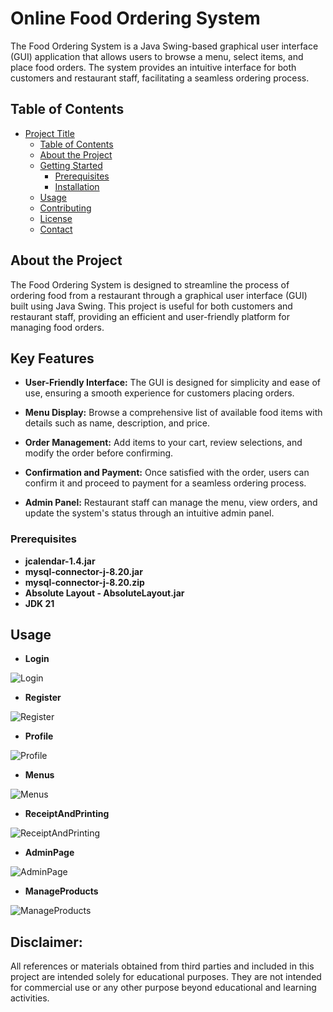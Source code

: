 # Online Food Ordering System

The Food Ordering System is a Java Swing-based graphical user interface (GUI) application that allows users to browse a menu, select items, and place food orders. The system provides an intuitive interface for both customers and restaurant staff, facilitating a seamless ordering process.

## Table of Contents

- [Project Title](#Online-Food-Ordering-System)
  - [Table of Contents](#table-of-contents)
  - [About the Project](#about-the-project)
  - [Getting Started](#getting-started)
    - [Prerequisites](#prerequisites)
    - [Installation](#installation)
  - [Usage](#usage)
  - [Contributing](#contributing)
  - [License](#license)
  - [Contact](#contact)

## About the Project

The Food Ordering System is designed to streamline the process of ordering food from a restaurant through a graphical user interface (GUI) built using Java Swing. This project is useful for both customers and restaurant staff, providing an efficient and user-friendly platform for managing food orders.

## Key Features

- **User-Friendly Interface:** The GUI is designed for simplicity and ease of use, ensuring a smooth experience for customers placing orders.

- **Menu Display:** Browse a comprehensive list of available food items with details such as name, description, and price.

- **Order Management:** Add items to your cart, review selections, and modify the order before confirming.

- **Confirmation and Payment:** Once satisfied with the order, users can confirm it and proceed to payment for a seamless ordering process.

- **Admin Panel:** Restaurant staff can manage the menu, view orders, and update the system's status through an intuitive admin panel.


### Prerequisites

- **jcalendar-1.4.jar**
- **mysql-connector-j-8.20.jar**
- **mysql-connector-j-8.20.zip**
- **Absolute Layout - AbsoluteLayout.jar**
- **JDK 21**

## Usage
- **Login**
  
![Login](https://i.imgur.com/JD5rJmp.png)

- **Register**
  
![Register](https://i.imgur.com/FlAuhrL.png)

- **Profile**
  
![Profile](https://i.imgur.com/8K3Xdl1.png)

- **Menus**
  
![Menus](https://i.imgur.com/K8Dac2o.png)

- **ReceiptAndPrinting**
  
![ReceiptAndPrinting](https://i.imgur.com/r2T6GXR.png)

- **AdminPage**
  
![AdminPage](https://i.imgur.com/N37VI3r.png)

- **ManageProducts**
  
![ManageProducts](https://i.imgur.com/BKVN7fZ.png)



## Disclaimer:
 All references or materials obtained from third parties and included in this project are intended solely for educational purposes. They are not intended for commercial use or any other purpose beyond educational and learning activities.

